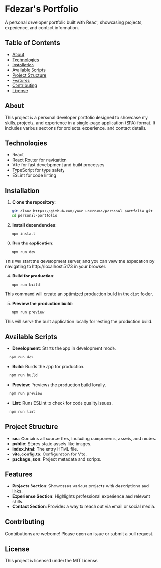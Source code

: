# Fdezar's Portfolio

A personal developer portfolio built with React, showcasing projects, experience, and contact information.

## Table of Contents

- [About](#about)
- [Technologies](#technologies)
- [Installation](#installation)
- [Available Scripts](#available-scripts)
- [Project Structure](#project-structure)
- [Features](#features)
- [Contributing](#contributing)
- [License](#license)

## About

This project is a personal developer portfolio designed to showcase my skills, projects, and experience in a single-page application (SPA) format. It includes various sections for projects, experience, and contact details.

## Technologies

- React
- React Router for navigation
- Vite for fast development and build processes
- TypeScript for type safety
- ESLint for code linting

## Installation

1. **Clone the repository**:

```bash
   git clone https://github.com/your-username/personal-portfolio.git
   cd personal-portfolio
```

2. **Install dependencies**:

```bash
   npm install
```

3. **Run the application**:

```bash
   npm run dev
```

   This will start the development server, and you can view the application by navigating to http://localhost:5173 in your browser.

4. **Build for production**:

```bash
   npm run build
```

   This command will create an optimized production build in the `dist` folder.

5. **Preview the production build**:

```bash
   npm run preview
```

   This will serve the built application locally for testing the production build.

## Available Scripts

- **Development**: Starts the app in development mode.

```bash
  npm run dev
```

- **Build**: Builds the app for production.

```bash
  npm run build
```

- **Preview**: Previews the production build locally.

```bash
  npm run preview
```

- **Lint**: Runs ESLint to check for code quality issues.

```bash
  npm run lint
```

## Project Structure

- **src**: Contains all source files, including components, assets, and routes.
- **public**: Stores static assets like images.
- **index.html**: The entry HTML file.
- **vite.config.ts**: Configuration for Vite.
- **package.json**: Project metadata and scripts.

## Features

- **Projects Section**: Showcases various projects with descriptions and links.
- **Experience Section**: Highlights professional experience and relevant skills.
- **Contact Section**: Provides a way to reach out via email or social media.

## Contributing

Contributions are welcome! Please open an issue or submit a pull request.

## License

This project is licensed under the MIT License.
